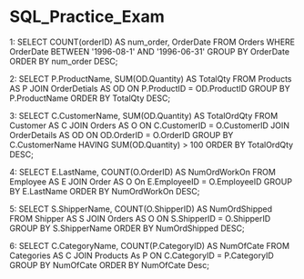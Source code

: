 # SQL_Practice_Exam

1:
SELECT COUNT(orderID) AS num_order, OrderDate
FROM Orders
WHERE OrderDate BETWEEN '1996-08-1' AND '1996-06-31'
GROUP BY OrderDate ORDER BY num_order DESC;

2:
SELECT P.ProductName, SUM(OD.Quantity) AS TotalQty
FROM Products AS P JOIN OrderDetials AS OD ON P.ProductID = OD.ProductID
GROUP BY P.ProductName ORDER BY TotalQty DESC;

3:
SELECT C.CustomerName, SUM(OD.Quantity) AS TotalOrdQty
FROM Customer AS C JOIN Orders AS O ON C.CustomerID = O.CustomerID JOIN OrderDetails AS OD ON OD.OrderID = O.OrderID
GROUP BY C.CustomerName
HAVING SUM(OD.Quantity) > 100
ORDER BY TotalOrdQty DESC;

4:
SELECT E.LastName, COUNT(O.OrderID) AS NumOrdWorkOn
FROM Employee AS E JOIN Order AS O On E.EmployeeID = O.EmployeeID
GROUP BY E.LastName
ORDER BY NumOrdWorkOn DESC;

5:
SELECT S.ShipperName, COUNT(O.ShipperID) AS NumOrdShipped
FROM Shipper AS S JOIN Orders AS O ON S.ShipperID = O.ShipperID
GROUP BY S.ShipperName ORDER BY NumOrdShipped DESC;

6: 
SELECT C.CategoryName, COUNT(P.CategoryID) AS NumOfCate
FROM Categories AS C JOIN Products As P ON C.CategoryID = P.CategoryID
GROUP BY NumOfCate ORDER BY NumOfCate Desc;
